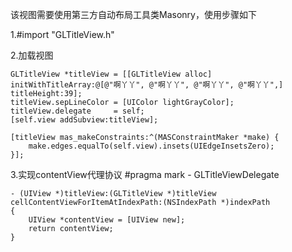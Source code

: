 该视图需要使用第三方自动布局工具类Masonry，使用步骤如下

1.#import "GLTitleView.h"

2.加载视图

    GLTitleView *titleView = [[GLTitleView alloc] initWithTitleArray:@[@"啊丫丫", @"啊丫丫", @"啊丫丫", @"啊丫丫",] titleHeight:39];
    titleView.sepLineColor = [UIColor lightGrayColor];
    titleView.delegate     = self;
    [self.view addSubview:titleView];
    
    [titleView mas_makeConstraints:^(MASConstraintMaker *make) {
        make.edges.equalTo(self.view).insets(UIEdgeInsetsZero);
    }];
    
3.实现contentView代理协议
    #pragma mark - GLTitleViewDelegate

    - (UIView *)titleView:(GLTitleView *)titleView cellContentViewForItemAtIndexPath:(NSIndexPath *)indexPath
    {
        UIView *contentView = [UIView new];
        return contentView;
    }
